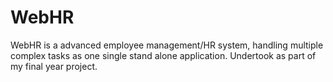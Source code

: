 # WebHR
WebHR is a advanced employee management/HR system, handling multiple complex tasks as one single stand alone application. Undertook as part of my final year project.
